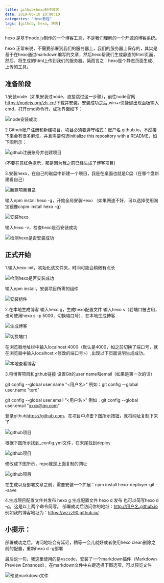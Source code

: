 ```yaml
---
title: github+hexo制作博客
date: 2019-06-10 10:00:10
categories: "Hexo教程" 
tags: [github, hexo, 博客]
---
```


hexo 是基于node.js制作的一个博客工具，不是我们理解的一个开源的博客系统。

hexo 正常来说，不需要部署到我们的服务器上，我们的服务器上保存的，其实是基于在hexo通过markdown编写的文章，然后hexo帮我们生成静态的html页面，然后，将生成的html上传到我们的服务器。简而言之：hexo是个静态页面生成、上传的工具。
<!--more-->
## 准备阶段
1.安装node（如果安装过node，直接跳过这一步骤），前往node官网<https://nodejs.org/zh-cn/>下载并安装。安装成功之后,win+r快捷键出现面板输入cmd，打开cmd命令行，成功界面如下：

![node安装成功](./node_success.png)

2.Github账户注册和新建项目，项目必须要遵守格式：账户名.github.io，不然接下来会有很多麻烦。并且需要勾选Initialize this repository with a README，如下图所示：

![github注册账号并创建项目](./github_register.png)

(不要在意红色提示，那是因为我之前已经生成了博客项目)

3.安装hexo，在自己的磁盘中新建一个项目，我是在桌面也就是C盘（在哪个盘新建看自己）

![新建项目目录](./mkdir.png)

输入npm install hexo -g，开始全局安装Hexo
（如果网速不好，可以选择使用淘宝镜像cnpm install hexo -g）

![安装hexo](./install_hexo.png)

输入hexo -v，检查hexo是否安装成功

![检测hexo是否安装成功](./check_hexo.png)


## 正式开始
1.输入hexo init，初始化该文件夹，时间可能会稍微有点长

![检测hexo是否安装成功](./hexo_init.png)

 输入npm install，安装项目所需的组件

![安装组件](./install_modules.png)

2.在本地生成博客
输入hexo g，生成hexo配置文件
输入hexo s（若端口被占用，也可使用hexo s -p 5000，切换端口号），在本地生成博客

![生成博客](./hexo_order.png)

![切换端口](./switch_port.png)

在浏览器地址栏中输入localhost:4000（默认是4000，如之前切换了端口号，就在浏览器中输入localhost:<修改的端口号>）,出现以下页面说明生成成功。

![本地查看博客](./hexo_success.png)

3.将博客项目和github链接
设置Git的user name和email（如果是第一次的话）

git config --global user.name "<用户名>"
例如：git config --global user.name "terd"

git config --global user.email "<用户名>"
例如：git config --global user.email "xxxx@qq.com"


登录github<https://github.com>，在项目中点击下图所示按钮，就将网址复制下来了

![github项目](./my_github.png)

根据下图所示找到_config.yml文件，在末尾找到deploy

![github项目](./yml_path.png)

修改成下图所示，repo就是上面复制的网址

![github项目](./deploy.png)

在生成以及部署文章之前，需要安装一个扩展：npm install hexo-deployer-git --save

4.生成项目配置文件并发布
hexo g  生成配置文件
hexo d  发布
也可以简写hexo d -g，这是以上两个命令简写。
部署成功后访问你的地址：http://用户名.github.io
例如我的博客地址为：https://wzzz90.github.io/


## 小提示：
部署成功之后，访问地址会有延迟，稍等一会儿就好或者使用hexo clean删除之前的配置，重新hexo d -g部署

最后说一句，我这里使用的是vscode，安装了一个markdown插件（Markdown Preview Enhanced），在markdown文件中右键选择下图选项，可以预览文件

![预览markdown文件](./preview.png)








